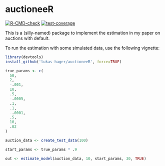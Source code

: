 # **auctioneeR**

[![R-CMD-check](https://github.com/lukas-hager/auctioneeR/actions/workflows/R-CMD-check.yaml/badge.svg)](https://github.com/lukas-hager/auctioneeR/actions/workflows/R-CMD-check.yaml) [![test-coverage](https://github.com/lukas-hager/auctioneeR/actions/workflows/test-coverage.yaml/badge.svg)](https://github.com/lukas-hager/auctioneeR/actions/workflows/test-coverage.yaml)

This is a (silly-named) package to implement the estimation in my paper on auctions with default.

To run the estimation with some simulated data, use the following vignette:

```r
library(devtools)
install_github('lukas-hager/auctioneeR', force=TRUE)

true_params <- c(
  50,
  2,
  -.001,
  10,
  .5,
  -.0005,
  .1,
  .1,
  -.0001,
  .5,
  10,
  .02
)

auction_data <- create_test_data(100)

start_params <- true_params * .9

out <- estimate_model(auction_data, 10, start_params, 30, TRUE)
```

